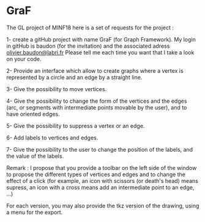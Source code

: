 # GraF
The GL project of MINF18
here is a set of requests for the project :

1- create a gitHub project with name GraF (for Graph Framework). My 
login in gitHub is baudon (for the invitation) and the associated adress 
olivier.baudon@labri.fr
Please tell me each time you want that I take a look on your code.

2- Provide an interface which allow to create graphs where a vertex is 
represented by a circle and an edge by a straight line.

3- Give the possibility to move vertices.

4- Give the possibility to change the form of the vertices and the edges 
(arc, or segments with intermediate points movable by the user), and to 
have oriented edges.

5- Give the possibility to suppress a vertex or an edge.

6- Add labels to vertices and edges.

7- Give the possibility to the user to change the position of the 
labels, and the value of the labels.

Remark : I propose that you provide a toolbar on the left side of the 
window to propose the different types of vertices and edges and to 
change the effect of a click (for example, an icon with scissors (or 
death's head) means supress, an icon with a cross means add an 
intermediate point to an edge, ...)

For each version, you may also provide the tkz version of the drawing, 
using a menu for the export.

